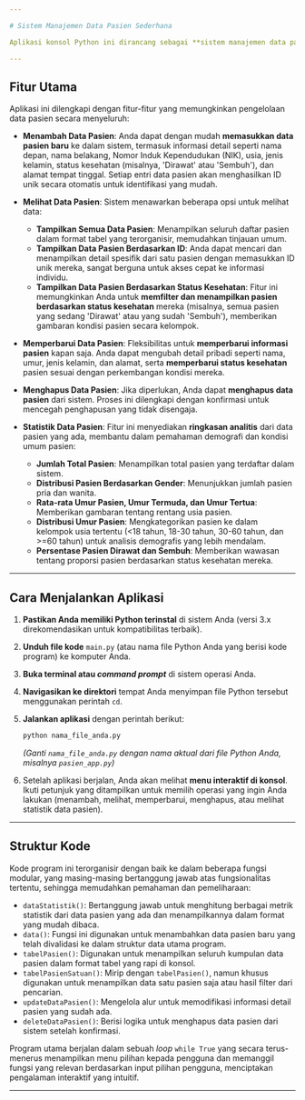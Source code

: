 ```yaml
---

# Sistem Manajemen Data Pasien Sederhana

Aplikasi konsol Python ini dirancang sebagai **sistem manajemen data pasien yang komprehensif namun mudah digunakan**, beroperasi sepenuhnya melalui antarmuka baris perintah (CLI). Sistem ini memungkinkan pengguna untuk **mengelola informasi pasien secara efisien** mulai dari proses pendaftaran awal hingga pemantauan statistik kesehatan. Dengan fokus pada fungsionalitas inti, aplikasi ini menyediakan serangkaian fitur lengkap yang esensial untuk pencatatan data medis dasar, menjadikannya alat yang ideal untuk kebutuhan administrasi data pasien di lingkungan kecil atau sebagai fondasi untuk pengembangan lebih lanjut.

---
```


## Fitur Utama

Aplikasi ini dilengkapi dengan fitur-fitur yang memungkinkan pengelolaan data pasien secara menyeluruh:

* **Menambah Data Pasien**: Anda dapat dengan mudah **memasukkan data pasien baru** ke dalam sistem, termasuk informasi detail seperti nama depan, nama belakang, Nomor Induk Kependudukan (NIK), usia, jenis kelamin, status kesehatan (misalnya, 'Dirawat' atau 'Sembuh'), dan alamat tempat tinggal. Setiap entri data pasien akan menghasilkan ID unik secara otomatis untuk identifikasi yang mudah.

* **Melihat Data Pasien**: Sistem menawarkan beberapa opsi untuk melihat data:
    * **Tampilkan Semua Data Pasien**: Menampilkan seluruh daftar pasien dalam format tabel yang terorganisir, memudahkan tinjauan umum.
    * **Tampilkan Data Pasien Berdasarkan ID**: Anda dapat mencari dan menampilkan detail spesifik dari satu pasien dengan memasukkan ID unik mereka, sangat berguna untuk akses cepat ke informasi individu.
    * **Tampilkan Data Pasien Berdasarkan Status Kesehatan**: Fitur ini memungkinkan Anda untuk **memfilter dan menampilkan pasien berdasarkan status kesehatan** mereka (misalnya, semua pasien yang sedang 'Dirawat' atau yang sudah 'Sembuh'), memberikan gambaran kondisi pasien secara kelompok.

* **Memperbarui Data Pasien**: Fleksibilitas untuk **memperbarui informasi pasien** kapan saja. Anda dapat mengubah detail pribadi seperti nama, umur, jenis kelamin, dan alamat, serta **memperbarui status kesehatan** pasien sesuai dengan perkembangan kondisi mereka.

* **Menghapus Data Pasien**: Jika diperlukan, Anda dapat **menghapus data pasien** dari sistem. Proses ini dilengkapi dengan konfirmasi untuk mencegah penghapusan yang tidak disengaja.

* **Statistik Data Pasien**: Fitur ini menyediakan **ringkasan analitis** dari data pasien yang ada, membantu dalam pemahaman demografi dan kondisi umum pasien:
    * **Jumlah Total Pasien**: Menampilkan total pasien yang terdaftar dalam sistem.
    * **Distribusi Pasien Berdasarkan Gender**: Menunjukkan jumlah pasien pria dan wanita.
    * **Rata-rata Umur Pasien, Umur Termuda, dan Umur Tertua**: Memberikan gambaran tentang rentang usia pasien.
    * **Distribusi Umur Pasien**: Mengkategorikan pasien ke dalam kelompok usia tertentu (<18 tahun, 18-30 tahun, 30-60 tahun, dan >=60 tahun) untuk analisis demografis yang lebih mendalam.
    * **Persentase Pasien Dirawat dan Sembuh**: Memberikan wawasan tentang proporsi pasien berdasarkan status kesehatan mereka.

---

## Cara Menjalankan Aplikasi

1.  **Pastikan Anda memiliki Python terinstal** di sistem Anda (versi 3.x direkomendasikan untuk kompatibilitas terbaik).
2.  **Unduh file kode** `main.py` (atau nama file Python Anda yang berisi kode program) ke komputer Anda.
3.  **Buka terminal atau *command prompt*** di sistem operasi Anda.
4.  **Navigasikan ke direktori** tempat Anda menyimpan file Python tersebut menggunakan perintah `cd`.
5.  **Jalankan aplikasi** dengan perintah berikut:

    ```bash
    python nama_file_anda.py
    ```

    *(Ganti `nama_file_anda.py` dengan nama aktual dari file Python Anda, misalnya `pasien_app.py`)*

6.  Setelah aplikasi berjalan, Anda akan melihat **menu interaktif di konsol**. Ikuti petunjuk yang ditampilkan untuk memilih operasi yang ingin Anda lakukan (menambah, melihat, memperbarui, menghapus, atau melihat statistik data pasien).

---

## Struktur Kode

Kode program ini terorganisir dengan baik ke dalam beberapa fungsi modular, yang masing-masing bertanggung jawab atas fungsionalitas tertentu, sehingga memudahkan pemahaman dan pemeliharaan:

* `dataStatistik()`: Bertanggung jawab untuk menghitung berbagai metrik statistik dari data pasien yang ada dan menampilkannya dalam format yang mudah dibaca.
* `data()`: Fungsi ini digunakan untuk menambahkan data pasien baru yang telah divalidasi ke dalam struktur data utama program.
* `tabelPasien()`: Digunakan untuk menampilkan seluruh kumpulan data pasien dalam format tabel yang rapi di konsol.
* `tabelPasienSatuan()`: Mirip dengan `tabelPasien()`, namun khusus digunakan untuk menampilkan data satu pasien saja atau hasil filter dari pencarian.
* `updateDataPasien()`: Mengelola alur untuk memodifikasi informasi detail pasien yang sudah ada.
* `deleteDataPasien()`: Berisi logika untuk menghapus data pasien dari sistem setelah konfirmasi.

Program utama berjalan dalam sebuah *loop* `while True` yang secara terus-menerus menampilkan menu pilihan kepada pengguna dan memanggil fungsi yang relevan berdasarkan input pilihan pengguna, menciptakan pengalaman interaktif yang intuitif.

---
